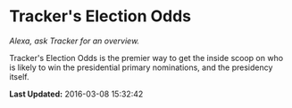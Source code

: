 # Tracker's Election Odds
*Alexa, ask Tracker for an overview.*

Tracker's Election Odds is the premier way to get the inside scoop on who is likely to win the presidential primary nominations, and the presidency itself.

**Last Updated:** 2016-03-08 15:32:42